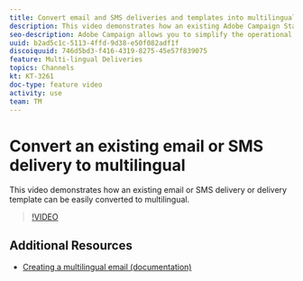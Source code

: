```yaml
---
title: Convert email and SMS deliveries and templates into multilingual
description: This video demonstrates how an existing Adobe Campaign Standard (ACS) email or SMS delivery or delivery template can be easily converted to multilingual.
seo-description: Adobe Campaign allows you to simplify the operational complexities of sending multilingual campaigns. Both email deliveries, as well as SMS deliveries can be set up as multi-lingual, which will allow you to send the email or SMS based on a profile's preferred language. The approach demonstrated in the videos applies to both email, as well as SMS deliveries.
uuid: b2ad5c1c-5113-4ffd-9d38-e50f082adf1f
discoiquuid: 746d5bd3-f416-4319-8275-45e57f839075
feature: Multi-lingual Deliveries
topics: Channels
kt: KT-3261
doc-type: feature video
activity: use
team: TM
---
```


# Convert an existing email or SMS delivery to multilingual 

This video demonstrates how an existing email or SMS delivery or delivery template can be easily converted to multilingual.

>[!VIDEO](https://video.tv.adobe.com/v/23251?quality=12)

## Additional Resources

* [Creating a multilingual email (documentation)](https://helpx.adobe.com/campaign/standard/channels/using/creating-a-multilingual-email.html)
